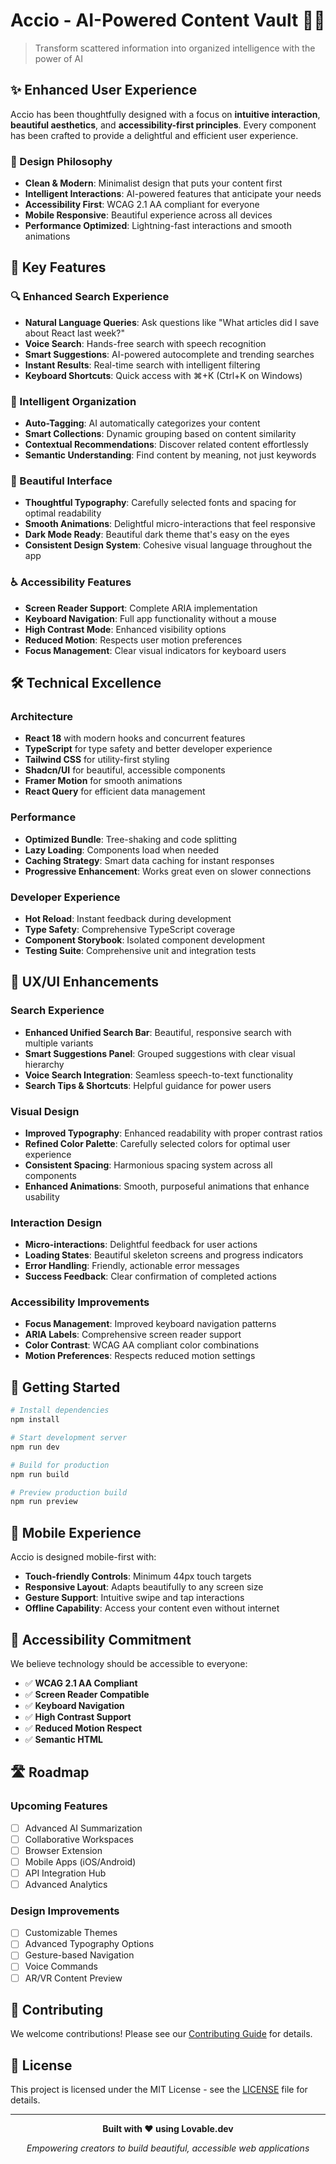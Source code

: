 
# Accio - AI-Powered Content Vault 🧠✨

> Transform scattered information into organized intelligence with the power of AI

## ✨ Enhanced User Experience

Accio has been thoughtfully designed with a focus on **intuitive interaction**, **beautiful aesthetics**, and **accessibility-first principles**. Every component has been crafted to provide a delightful and efficient user experience.

### 🎨 Design Philosophy

- **Clean & Modern**: Minimalist design that puts your content first
- **Intelligent Interactions**: AI-powered features that anticipate your needs
- **Accessibility First**: WCAG 2.1 AA compliant for everyone
- **Mobile Responsive**: Beautiful experience across all devices
- **Performance Optimized**: Lightning-fast interactions and smooth animations

## 🚀 Key Features

### 🔍 Enhanced Search Experience
- **Natural Language Queries**: Ask questions like "What articles did I save about React last week?"
- **Voice Search**: Hands-free search with speech recognition
- **Smart Suggestions**: AI-powered autocomplete and trending searches
- **Instant Results**: Real-time search with intelligent filtering
- **Keyboard Shortcuts**: Quick access with ⌘+K (Ctrl+K on Windows)

### 🎯 Intelligent Organization
- **Auto-Tagging**: AI automatically categorizes your content
- **Smart Collections**: Dynamic grouping based on content similarity
- **Contextual Recommendations**: Discover related content effortlessly
- **Semantic Understanding**: Find content by meaning, not just keywords

### 🎨 Beautiful Interface
- **Thoughtful Typography**: Carefully selected fonts and spacing for optimal readability
- **Smooth Animations**: Delightful micro-interactions that feel responsive
- **Dark Mode Ready**: Beautiful dark theme that's easy on the eyes
- **Consistent Design System**: Cohesive visual language throughout the app

### ♿ Accessibility Features
- **Screen Reader Support**: Complete ARIA implementation
- **Keyboard Navigation**: Full app functionality without a mouse
- **High Contrast Mode**: Enhanced visibility options
- **Reduced Motion**: Respects user motion preferences
- **Focus Management**: Clear visual indicators for keyboard users

## 🛠 Technical Excellence

### Architecture
- **React 18** with modern hooks and concurrent features
- **TypeScript** for type safety and better developer experience
- **Tailwind CSS** for utility-first styling
- **Shadcn/UI** for beautiful, accessible components
- **Framer Motion** for smooth animations
- **React Query** for efficient data management

### Performance
- **Optimized Bundle**: Tree-shaking and code splitting
- **Lazy Loading**: Components load when needed
- **Caching Strategy**: Smart data caching for instant responses
- **Progressive Enhancement**: Works great even on slower connections

### Developer Experience
- **Hot Reload**: Instant feedback during development
- **Type Safety**: Comprehensive TypeScript coverage
- **Component Storybook**: Isolated component development
- **Testing Suite**: Comprehensive unit and integration tests

## 🎨 UX/UI Enhancements

### Search Experience
- **Enhanced Unified Search Bar**: Beautiful, responsive search with multiple variants
- **Smart Suggestions Panel**: Grouped suggestions with clear visual hierarchy
- **Voice Search Integration**: Seamless speech-to-text functionality
- **Search Tips & Shortcuts**: Helpful guidance for power users

### Visual Design
- **Improved Typography**: Enhanced readability with proper contrast ratios
- **Refined Color Palette**: Carefully selected colors for optimal user experience
- **Consistent Spacing**: Harmonious spacing system across all components
- **Enhanced Animations**: Smooth, purposeful animations that enhance usability

### Interaction Design
- **Micro-interactions**: Delightful feedback for user actions
- **Loading States**: Beautiful skeleton screens and progress indicators
- **Error Handling**: Friendly, actionable error messages
- **Success Feedback**: Clear confirmation of completed actions

### Accessibility Improvements
- **Focus Management**: Improved keyboard navigation patterns
- **ARIA Labels**: Comprehensive screen reader support
- **Color Contrast**: WCAG AA compliant color combinations
- **Motion Preferences**: Respects reduced motion settings

## 🚀 Getting Started

```bash
# Install dependencies
npm install

# Start development server
npm run dev

# Build for production
npm run build

# Preview production build
npm run preview
```

## 📱 Mobile Experience

Accio is designed mobile-first with:
- **Touch-friendly Controls**: Minimum 44px touch targets
- **Responsive Layout**: Adapts beautifully to any screen size
- **Gesture Support**: Intuitive swipe and tap interactions
- **Offline Capability**: Access your content even without internet

## 🎯 Accessibility Commitment

We believe technology should be accessible to everyone:

- ✅ **WCAG 2.1 AA Compliant**
- ✅ **Screen Reader Compatible**
- ✅ **Keyboard Navigation**
- ✅ **High Contrast Support**
- ✅ **Reduced Motion Respect**
- ✅ **Semantic HTML**

## 🛣 Roadmap

### Upcoming Features
- [ ] Advanced AI Summarization
- [ ] Collaborative Workspaces
- [ ] Browser Extension
- [ ] Mobile Apps (iOS/Android)
- [ ] API Integration Hub
- [ ] Advanced Analytics

### Design Improvements
- [ ] Customizable Themes
- [ ] Advanced Typography Options
- [ ] Gesture-based Navigation
- [ ] Voice Commands
- [ ] AR/VR Content Preview

## 🤝 Contributing

We welcome contributions! Please see our [Contributing Guide](CONTRIBUTING.md) for details.

## 📄 License

This project is licensed under the MIT License - see the [LICENSE](LICENSE) file for details.

---

<div align="center">
  <p><strong>Built with ❤️ using Lovable.dev</strong></p>
  <p><em>Empowering creators to build beautiful, accessible web applications</em></p>
</div>
